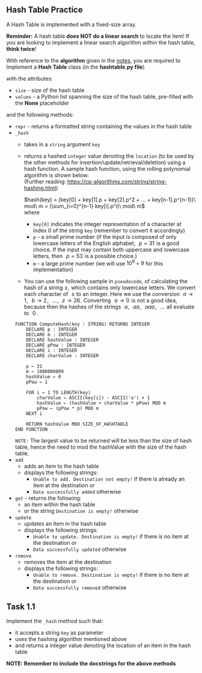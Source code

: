 ## Hash Table Practice

A Hash Table is implemented with a fixed-size array.

**Reminder:** A hash table **does NOT do a linear search** to locate the item! If you are looking to implement a linear search algorithm within the hash table, **think twice**!

With reference to the **algorithm** given in the [notes](https://docs.google.com/document/d/18-ROQl3yrCsoCzIDRKCvKqx82IprpE5UoxTVyPfw8bo/edit?tab=t.0#heading=h.n8aq0nk6ho4p), you are required to Implement a **Hash Table** class (in the **hashtable.py file**)  

with the attributes:  
- `size` - size of the hash table
- `values` - a Python list spanning the size of the hash table, pre-filled with the **None** placeholder

and the following methods:  
- `repr` - returns a formatted string containing the values in the hash table
- `_hash`
    - takes in a `string` argument `key`
    - returns a hashed `integer` value denoting the `location` (to be used by the other methods for insertion/update/retrieval/deletion) using a hash function. A sample hash function, using the rolling polynomial algorithm is shown below:  
      (Further reading: https://cp-algorithms.com/string/string-hashing.html)  
        
      $`hash(key) = (key[0] + key[1].p + key[2].p^2 + ... + key[n-1].p^{n-1})\ mod\ m = (\sum_{i=0}^{n-1} key[i].p^i)\ mod\ m`$  
      where
      - `key[0]` indicates the integer representation of a character at index 0 of the string `key` (remember to convert it accordingly)
      - `p` - a small prime number (if the input is composed of only lowercase letters of the English alphabet,  
        $p = 31$  is a good choice. If the input may contain both uppercase and lowercase letters, then  
        $p = 53$  is a possible choice.)
      - `m` - a large prime number (we will use $`10^9+9`$ for this implementation)

    - You can use the following sample in `pseudocode`, of calculating the hash of a string 
    $s$ , which contains only lowercase letters. We convert each character of  
    $s$  to an integer. Here we use the conversion  
    $a \rightarrow 1$ ,  
    $b \rightarrow 2$ ,  
    $\dots$ ,  
    $z \rightarrow 26$ . Converting  
    $a \rightarrow 0$  is not a good idea, because then the hashes of the strings  
    $a$ ,  
    $aa$ ,  
    $aaa$ ,  
    $\dots$  all evaluate to  
    $0$ .
    ```code
    FUNCTION ComputeHash(key : STRING) RETURNS INTEGER
        DECLARE p : INTEGER
        DECLARE m : INTEGER
        DECLARE hashValue : INTEGER
        DECLARE pPow : INTEGER
        DECLARE i : INTEGER
        DECLARE charValue : INTEGER

        p ← 31
        m ← 1000000009
        hashValue ← 0
        pPow ← 1

        FOR i ← 1 TO LENGTH(key)
            charValue ← ASCII(key[i]) - ASCII('a') + 1
            hashValue ← (hashValue + charValue * pPow) MOD m
            pPow ← (pPow * p) MOD m
        NEXT i

        RETURN hashValue MOD SIZE_OF_HASHTABLE
    END FUNCTION
    ```
    `NOTE:` The largest value to be returned will be less than the size of hash table, hence the need to mod the hashValue with the size of the hash table. 
- `add`
    - adds an item to the hash table
    - displays the following strings:
        - `Unable to add. Destination not empty!` if there is already an item at the destination or
        - `Data successfully added` otherwise
- `get` - returns the following:
    - an item within the hash table
    - or the string `Destination is empty!` otherwise
- `update`
    - updates an item in the hash table
    - displays the following strings:
        - `Unable to update. Destination is empty!` if there is no item at the destination or
        - `Data successfully updated` otherwise
- `remove`
    - removes the item at the destination
    - displays the following strings:
        - `Unable to remove. Destination is empty!` if there is no item at the destination or
        - `Data successfully removed` otherwise

## Task 1.1
Implement the `_hash` method such that:
- it accepts a string `key` as parameter
- uses the hashing algorithm mentioned above
- and returns a integer value denoting the location of an item in the hash table

**NOTE: Remember to include the docstrings for the above methods**